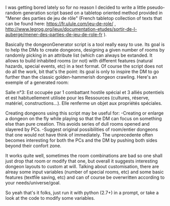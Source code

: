 I was getting bored lately so for no reason I decided to write a little pseudo-random generation script based on a tabletop oriented method provided in "Mener des parties de jeu de rôle" (French tabletop collection of texts that can be found here: https://fr.ulule.com/jeu-de-role/ , http://www.legrog.org/jeux/documentation-etudes/sortir-de-l-auberge/mener-des-parties-de-jeu-de-role-fr ).

Basically the dongeonGenerator script is a tool really easy to use. Its goal is to help the DMs to create dongeons, designing a given number of rooms by randomly picking in an attribute list (which can always be extanded.
It allows to build inhabited rooms (or not) with different features (natural hazards, special events, etc) in a text format. Of course the script does not do all the work, bit that's the point: its goal is only to inspire the DM to go further than the classic golden-hammerish dongeon crawling.
Here's an exemple of a generated room:

Salle n°3:
Est occupée par 1 combattant hostile spécial et 3 alliés potentiels et est habituellement utilisée pour les Ressources (cultures, réserve, matériel, constructions...).
Elle renferme un objet aux propriétés spéciales.

Creating dongeons using this script may be useful for:
-Creating or enlarge a dongeon on the fly while playing so that the DM can focus on something else than pure creation. This avoids series of dull rooms opened and slayered by PCs.
-Suggest original possibilities of room/entier dongeons that one would not have think of immediately. The unprecedente often becomes interesting for both the PCs and the DM by pushing both sides beyond their confort zone.


It works quite well, sometimes the room combinations are bad so one shall just drop that room or modify that one, but overall it suggests interesting dongeon layouts to custom at will.
Talking about customisation, there are alreay some input variables (number of special rooms, etc) and some basic features (textfile saving, etc) and can of course be overwritten according to your needs/universe/goal.

So yeah that's it folks, just run it with python (2.7+) in a prompt, or take a look at the code to modify some variables.

